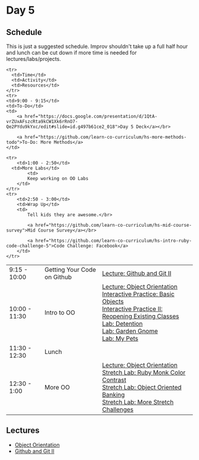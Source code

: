 # Day 5

## Schedule

This is just a suggested schedule. Improv shouldn't take up a full half hour and lunch can be cut down if more time is needed for lectures/labs/projects.

<table>

	<tr>
	  <td>Time</td>
	  <td>Activity</td>
	  <td>Resources</td>
	</tr>	
	<tr>
    <td>9:00 - 9:15</td>
    <td>To-Do</td>
    <td>
        <a href="https://docs.google.com/presentation/d/1QtA-vrZUxAFszcRta9kCW1Xk6rRnO7-Qe2PYdu9kYxc/edit#slide=id.g497b61ce2_018">Day 5 Deck</a></br>

        <a href="https://github.com/learn-co-curriculum/hs-more-methods-todo">To-Do: More Methods</a>
    </td>
  </tr>
  <tr>
	  <td>9:15 - 10:00</td>
	  <td>Getting Your Code on Github</td>
	  <td>
	      <a href="lectures/github-and-git-ii">Lecture: Github and Git II</a>
	  </td>
   </tr>
  <tr>
	  <td>10:00 - 11:30</td>
	  <td>Intro to OO</td>
	  <td>
	      <a href="lectures/object-orientation">Lecture: Object Orientation</a></br>
	      <a href="https://github.com/learn-co-curriculum/hs-basic-objects-mini-lab">Interactive Practice: Basic Objects</a></br>
		 		<a href="https://github.com/learn-co-curriculum/hs-oo-existing-classes-mini-lab">Interactive Practice II: Reopening Existing Classes</a></br>
		 		<a href="https://github.com/learn-co-curriculum/hs-detention-oo-lab">Lab: Detention</a></br>
		 		<a href="https://github.com/learn-co-curriculum/hs-garden-gnome-oo-lab">Lab: Garden Gnome</a></br>
		 		<a href="https://github.com/learn-co-curriculum/hs-my-pets-oo-lab">Lab: My Pets</a>
	  </td>
   </tr>
   <tr>
      <td>11:30 - 12:30</td>
      <td>Lunch</td>
      <td></td>
    </tr>
   <tr>
		 <td>12:30 - 1:00</td>
		 <td>More OO</td>
		 <td>
		 	<a href="lectures/object-orientation">Lecture: Object Orientation</a></br>
		 	<a href="https://github.com/learn-co-curriculum/hs-oo-stretch-labs">Stretch Lab: Ruby Monk Color Contrast</a></br>
		 	<a href="https://github.com/learn-co-curriculum/hs-oo-banking">Stretch Lab: Object Oriented Banking</a></br>
		 	<a href="https://github.com/learn-co-curriculum/hs-oo-stretch-challenges-lab">Stretch Lab: More Stretch Challenges</a>
			</td>
   	</tr>
   	
    <tr>
     	<td>1:00 - 2:50</td>
      <td>More Labs</td>
	  		<td>
	        Keep working on OO Labs
	    </td>
    </tr>
    <tr>
	    <td>2:50 - 3:00</td>
	    <td>Wrap Up</td>
	    <td>
	        Tell kids they are awesome.</br>
	        
	        <a href="https://github.com/learn-co-curriculum/hs-mid-course-survey">Mid Course Survey</a></br>

	        <a href="https://github.com/learn-co-curriculum/hs-intro-ruby-code-challenge-5">Code Challenge: Facebook</a>
	    </td>
    </tr>
</table>


## Lectures

- [Object Orientation](lectures/object-orientation)
- [Github and Git II](lectures/github-and-git-ii)
